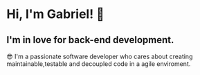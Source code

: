 # Hi, I'm Gabriel!  👋 

## I'm in love for back-end development. 

 :sunglasses:	I'm  a passionate software developer who cares about creating maintainable,testable and decoupled code in a agile enviroment.



